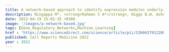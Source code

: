 ```yaml
---
title: A network-based approach to identify expression modules underlying rejection in pediatric liver transplantation
description: Ningappa M*, <strong>Rahman S A*</strong>, Higgs B.W, Ashokkumar C.S, Sahni N, Sindhi R✝, <strong>Das J✝</strong>
date: 2022-04-19 15:01:35 +0300
image: '/images/a-network-based.jpg'
tags: [Gene_Regulatory_Networks,Machine_Learning]
href : 'https://www.sciencedirect.com/science/article/pii/S2666379122001227#sec2'
published: Cell Reports Medicine 2022
year : 2022
---
```

